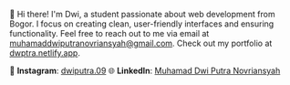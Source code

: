 👋 Hi there! I'm Dwi, a student passionate about web development from Bogor. I focus on creating clean, user-friendly interfaces and ensuring functionality. Feel free to reach out to me via email at [muhamaddwiputranovriansyah@gmail.com](mailto:muhamaddwiputranovriansyah@gmail.com). Check out my portfolio at [dwptra.netlify.app](https://dwptra.netlify.app/).

📱 **Instagram**: [dwiputra.09](https://www.instagram.com/dwiputra.09/) 
🌐 **LinkedIn**: [Muhamad Dwi Putra Novriansyah](https://www.linkedin.com/in/dwi-putra-47203b261](https://www.linkedin.com/in/muhamad-dwi-putra-novriansyah-47203b261/)) 
